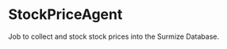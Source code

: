 StockPriceAgent
=================

Job to collect and stock stock prices into the Surmize Database.
